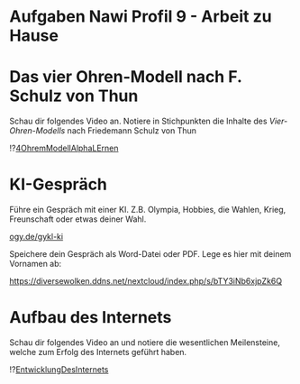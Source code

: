 
# Aufgaben Nawi Profil 9 - Arbeit zu Hause

# Das vier Ohren-Modell nach F. Schulz von Thun

Schau dir folgendes Video an. Notiere in Stichpunkten die Inhalte des _Vier-Ohren-Modells_ nach Friedemann Schulz von Thun

!?[4OhremModellAlphaLErnen](https://www.youtube.com/watch?v=9VJn1cPbf1A)

# KI-Gespräch

Führe ein Gespräch mit einer KI. Z.B. Olympia, Hobbies, die Wahlen, Krieg, Freunschaft oder etwas deiner Wahl.

[ogy.de/gykl-ki](https://go.fobizz.com/?token=d29d855d3e33da30)

Speichere dein Gespräch als Word-Datei oder PDF. Lege es hier mit deinem Vornamen ab:

https://diversewolken.ddns.net/nextcloud/index.php/s/bTY3iNb6xjpZk6Q

# Aufbau des Internets

Schau dir folgendes Video an und notiere die wesentlichen Meilensteine, welche zum Erfolg des Internets geführt haben.

!?[EntwicklungDesInternets](https://www.youtube.com/watch?v=EKm6pJSI-aQ)

